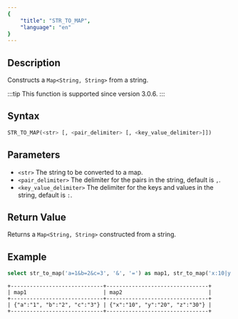 ```yaml
---
{
    "title": "STR_TO_MAP",
    "language": "en"
}
---
```


## Description

Constructs a `Map<String, String>` from a string.

:::tip
This function is supported since version 3.0.6.
:::

## Syntax

```sql
STR_TO_MAP(<str> [, <pair_delimiter> [, <key_value_delimiter>]])
```

## Parameters
- `<str>` The string to be converted to a map.
- `<pair_delimiter>` The delimiter for the pairs in the string, default is `,`.
- `<key_value_delimiter>` The delimiter for the keys and values in the string, default is `:`.

## Return Value

Returns a `Map<String, String>` constructed from a string.

## Example

```sql
select str_to_map('a=1&b=2&c=3', '&', '=') as map1, str_to_map('x:10|y:20|z:30', '|', ':') as map2;
```

```text
+-----------------------------+--------------------------------+
| map1                        | map2                           |
+-----------------------------+--------------------------------+
| {"a":"1", "b":"2", "c":"3"} | {"x":"10", "y":"20", "z":"30"} |
+-----------------------------+--------------------------------+
```
